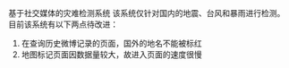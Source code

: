 基于社交媒体的灾难检测系统
该系统仅针对国内的地震、台风和暴雨进行检测。目前该系统有以下两点待改进：
1. 在查询历史微博记录的页面，国外的地名不能被标红
2. 地图标记页面因数据量较大，故进入页面的速度很慢
